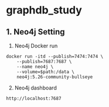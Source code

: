 # graphdb_study

## 1. Neo4j Setting
1. Neo4j Docker run
```
docker run -itd --publish=7474:7474 \ 
    --publish=7687:7687 \ 
    --name neo4j \ 
    --volume=$path:/data \ 
    neo4j:5.26-community-bullseye
```
2. Neo4j dashboard
```
http://localhost:7687
```